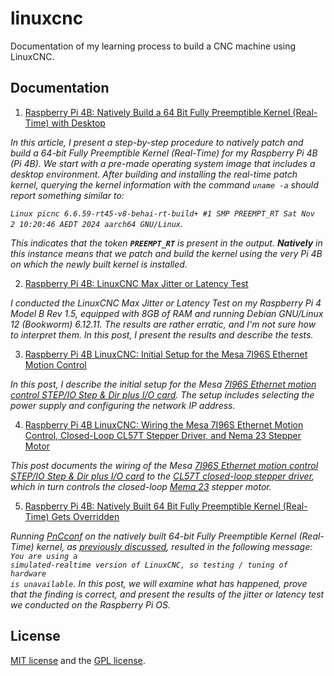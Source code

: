 <!-- 14/02/2025. -->

# linuxcnc

Documentation of my learning process to build a CNC machine using LinuxCNC.

## Documentation

1. [Raspberry Pi 4B: Natively Build a 64 Bit Fully Preemptible Kernel (Real-Time) with Desktop](https://behainguyen.wordpress.com/2024/11/03/raspberry-pi-4b-natively-build-a-64-bit-fully-preemptible-kernel-real-time-with-desktop/)

*In this article, I present a step-by-step procedure to natively patch and build a 64-bit Fully Preemptible Kernel (Real-Time) for my Raspberry Pi 4B (Pi 4B). We start with a pre-made operating system image that includes a desktop environment. After building and installing the real-time patch kernel, querying the kernel information with the command <code>uname -a</code> should report something similar to:*

*``Linux picnc 6.6.59-rt45-v8-behai-rt-build+ #1 SMP PREEMPT_RT Sat Nov  2 10:20:46 AEDT 2024 aarch64 GNU/Linux``.*

*This indicates that the token **``PREEMPT_RT``** is present in the output. **Natively** in this instance means that we patch and build the kernel using the very Pi 4B on which the newly built kernel is installed.*

2. [Raspberry Pi 4B: LinuxCNC Max Jitter or Latency Test](https://behainguyen.wordpress.com/2025/02/13/raspberry-pi-4b-linuxcnc-max-jitter-or-latency-test/)

*I conducted the LinuxCNC Max Jitter or Latency Test on my Raspberry Pi 4 Model B Rev 1.5, equipped with 8GB of RAM and running Debian GNU/Linux 12 (Bookworm) 6.12.11. The results are rather erratic, and I'm not sure how to interpret them. In this post, I present the results and describe the tests.*

3. [Raspberry Pi 4B LinuxCNC: Initial Setup for the Mesa 7I96S Ethernet Motion Control](https://behainguyen.wordpress.com/2025/02/14/raspberry-pi-4b-linuxcnc-initial-setup-for-the-mesa-7i96s-ethernet-motion-control/)

*In this post, I describe the initial setup for the Mesa <a href="https://store.mesanet.com/index.php?route=product/product&product_id=374" title="7I96S STEP/IO Step & dir plus I/O card" target="_blank">7I96S Ethernet motion control STEP/IO Step & Dir plus I/O card</a>. The setup includes selecting the power supply and configuring the network IP address.*

4. [Raspberry Pi 4B LinuxCNC: Wiring the Mesa 7I96S Ethernet Motion Control, Closed-Loop CL57T Stepper Driver, and Nema 23 Stepper Motor](https://behainguyen.wordpress.com/2025/02/16/raspberry-pi-4b-linuxcnc-wiring-the-mesa-7i96s-ethernet-motion-control-closed-loop-cl57t-stepper-driver-and-nema-23-stepper-motor/)

*This post documents the wiring of the Mesa <a href="https://store.mesanet.com/index.php?route=product/product&product_id=374" title="7I96S STEP/IO Step & dir plus I/O card" target="_blank">7I96S Ethernet motion control STEP/IO Step & Dir plus I/O card</a> to the <a href="https://www.omc-stepperonline.com/closed-loop-stepper-driver-v4-1-0-8-0a-24-48vdc-for-nema-17-23-24-stepper-motor-cl57t-v41" title="CL57T Closed-Loop Stepper Driver" target="_blank">CL57T closed-loop stepper driver</a>, which in turn controls the closed-loop <a href="https://www.omc-stepperonline.com/nema-23-closed-loop-stepper-motor-3-0nm-424oz-in-encoder-1000ppr-4000cpr-23hs45-4204d-e1000" title="Mema 23 Stepper Motor" target="_blank">Mema 23</a> stepper motor.*

5. [Raspberry Pi 4B: Natively Built 64 Bit Fully Preemptible Kernel (Real-Time) Gets Overridden](https://behainguyen.wordpress.com/2025/02/19/raspberry-pi-4b-natively-built-64-bit-fully-preemptible-kernel-real-time-gets-overridden/)

*Running <a href="https://linuxcnc.org/docs/html/config/pncconf.html" title="PnCconf Mesa Configuration Wizard" target="_blank">PnCconf</a> on the natively built 64-bit Fully Preemptible Kernel (Real-Time) kernel, as <a href="https://behai-nguyen.github.io/2024/11/03/pi-4b-preempt-rt-kernel-patch.html" title="Raspberry Pi 4B: Natively Build a 64 Bit Fully Preemptible Kernel (Real-Time) with Desktop" target="_blank">previously discussed</a>, resulted in the following message: <code>You are using a simulated-realtime version of LinuxCNC, so testing / tuning of hardware is unavailable</code>. In this post, we will examine what has happened, prove that the finding is correct, and present the results of the jitter or latency test we conducted on the Raspberry Pi OS.*

## License
[MIT license](http://www.opensource.org/licenses/mit-license.php)
and the [GPL license](http://www.gnu.org/licenses/gpl.html).
